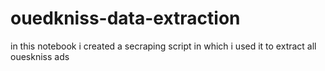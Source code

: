 # ouedkniss-data-extraction

in this notebook i created a secraping script in which i used it to extract all oueskniss ads
